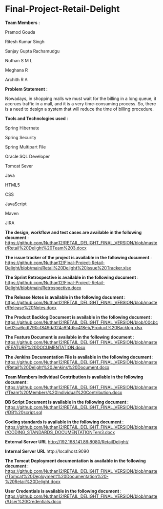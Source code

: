 # Final-Project-Retail-Delight

<b>Team Members</b> :

Pramod Gouda

Ritesh Kumar Singh

Sanjay Gupta Rachamudgu

Nuthan S M L

Meghana R

Archith R A


<b>Problem Statement</b> :

Nowadays, in shopping malls we must wait for the billing in a long queue, it accrues traffic in a mall, and it is a very time-consuming process. So, there is a need to design a system that will reduce the time of billing procedure. 


<b>Tools and Technologies used</b> :

Spring Hibernate

Spring Security



Spring Multipart File

Oracle SQL Developer

Tomcat Sever

Java

HTML5

CSS

JavaScript

Maven

JIRA

<b>The design, workflow and test cases are available in the following document</b> : 
https://github.com/Nuthan12/RETAIL_DELIGHT_FINAL_VERSION/blob/master/Retail%20Delight%20Team%203.docx

<b>The issue tracker of the project is available in the following document</b> : 
https://github.com/Nuthan12/Final-Project-Retail-Delight/blob/main/Retail%20Delight%20Issue%20Tracker.xlsx

<b>The Sprint Retrospective is available in the following document</b> : 
https://github.com/Nuthan12/Final-Project-Retail-Delight/blob/main/Retrospective.docx

<b>The Release Notes is available in the following document </b>:
https://github.com/Nuthan12/RETAIL_DELIGHT_FINAL_VERSION/blob/master/Release%20Notes.docx

<b>The Product Backlog Document is available in the following document </b>:
https://github.com/Nuthan12/RETAIL_DELIGHT_FINAL_VERSION/blob/00cbcbe02ca6cdf790cf849da124a9f4d5c418eb/Product%20Backlog.xlsx

<b>The Feature Document is available in the following document </b>:
https://github.com/Nuthan12/RETAIL_DELIGHT_FINAL_VERSION/blob/master/FEATURE%20DOCUMENTATION.docx

<b> The Jenkins Documentation File is available in the following document </b>:
https://github.com/Nuthan12/RETAIL_DELIGHT_FINAL_VERSION/blob/master/Retail%20Delight%20Jenkins%20Document.docx

<b>Team Members Individual Contribution is available in the following document </b>:
https://github.com/Nuthan12/RETAIL_DELIGHT_FINAL_VERSION/blob/master/Team%20Members%20Individual%20Contribution.docx

<b>DB Script Document is available in the following document </b>:
https://github.com/Nuthan12/RETAIL_DELIGHT_FINAL_VERSION/blob/master/DB%20script.sql

<b>Coding standards is available in the following document </b> :
https://github.com/Nuthan12/RETAIL_DELIGHT_FINAL_VERSION/blob/master/CODING_STANDARDS_DOCUMENTATIONTem3.docx

<b>External Server URL</b>
http://192.168.141.86:8080/RetailDelight/

<b>Internal Server URL</b>
http://localhost:9090

<b>The Tomcat Deployment documentation is available in the following document </b>:
https://github.com/Nuthan12/RETAIL_DELIGHT_FINAL_VERSION/blob/master/Tomcat%20Deployment%20Documentation%20-%20Retail%20Delight.docx

<b>User Credentials is available in the following document </b>:
https://github.com/Nuthan12/RETAIL_DELIGHT_FINAL_VERSION/blob/master/User%20Credentials.docx
